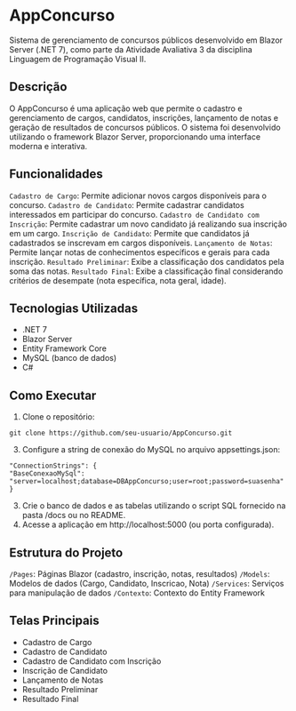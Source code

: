 # AppConcurso

Sistema de gerenciamento de concursos públicos desenvolvido em Blazor Server (.NET 7), como parte da Atividade Avaliativa 3 da disciplina Linguagem de Programação Visual II.

## Descrição

O AppConcurso é uma aplicação web que permite o cadastro e gerenciamento de cargos, candidatos, inscrições, lançamento de notas e geração de resultados de concursos públicos. O sistema foi desenvolvido utilizando o framework Blazor Server, proporcionando uma interface moderna e interativa.

## Funcionalidades

`Cadastro de Cargo`: Permite adicionar novos cargos disponíveis para o concurso.
`Cadastro de Candidato`: Permite cadastrar candidatos interessados em participar do concurso.
`Cadastro de Candidato com Inscrição`: Permite cadastrar um novo candidato já realizando sua inscrição em um cargo.
`Inscrição de Candidato`: Permite que candidatos já cadastrados se inscrevam em cargos disponíveis.
`Lançamento de Notas`: Permite lançar notas de conhecimentos específicos e gerais para cada inscrição.
`Resultado Preliminar`: Exibe a classificação dos candidatos pela soma das notas.
`Resultado Final`: Exibe a classificação final considerando critérios de desempate (nota específica, nota geral, idade).

## Tecnologias Utilizadas

-	.NET 7
-	Blazor Server
-	Entity Framework Core
-	MySQL (banco de dados)
-	C#

## Como Executar

1.	Clone o repositório:
```
git clone https://github.com/seu-usuario/AppConcurso.git
```
3.	Configure a string de conexão do MySQL no arquivo appsettings.json:
```
"ConnectionStrings": {
"BaseConexaoMySql": "server=localhost;database=DBAppConcurso;user=root;password=suasenha"
}
```
3.	Crie o banco de dados e as tabelas utilizando o script SQL fornecido na pasta /docs ou no README.
4.	Acesse a aplicação em http://localhost:5000 (ou porta configurada).

## Estrutura do Projeto

`/Pages`: Páginas Blazor (cadastro, inscrição, notas, resultados)
`/Models`: Modelos de dados (Cargo, Candidato, Inscricao, Nota)
`/Services`: Serviços para manipulação de dados
`/Contexto`: Contexto do Entity Framework

## Telas Principais

-	Cadastro de Cargo
-	Cadastro de Candidato
-	Cadastro de Candidato com Inscrição
-	Inscrição de Candidato
-	Lançamento de Notas
-	Resultado Preliminar
-	Resultado Final
